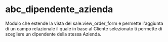 # abc_dipendente_azienda
Modulo che estende la vista del sale.view_order_form e permette l'aggiunta di un         campo relazionale il quale in base al Cliente selezionato ti permette di scegliere         un dipendente della stessa Azienda.
